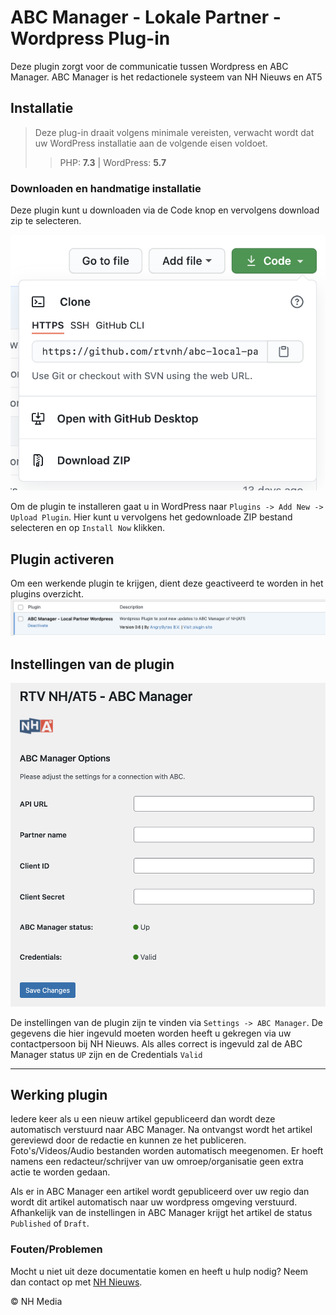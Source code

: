# ABC Manager - Lokale Partner - Wordpress Plug-in

Deze plugin zorgt voor de communicatie tussen Wordpress en ABC Manager. ABC Manager is het redactionele systeem van NH Nieuws en AT5

## Installatie

> Deze plug-in draait volgens minimale vereisten, verwacht wordt dat uw WordPress installatie aan de volgende eisen voldoet.
> > PHP: **7.3** | WordPress: **5.7**

### Downloaden en handmatige installatie

Deze plugin kunt u downloaden via de Code knop en vervolgens download zip te selecteren.

![Clone or Download](./images/clone-download.png)

Om de plugin te installeren gaat u in WordPress naar `Plugins -> Add New -> Upload Plugin`. Hier kunt u vervolgens het
gedownloade ZIP bestand selecteren en op `Install Now` klikken.

## Plugin activeren

Om een werkende plugin te krijgen, dient deze geactiveerd te worden in het plugins overzicht.
![Activate plugin](./images/plugins.png)

## Instellingen van de plugin

![Plugin](./images/plugin.png)

De instellingen van de plugin zijn te vinden via `Settings -> ABC Manager`. De gegevens die hier ingevuld moeten worden
heeft u gekregen via uw contactpersoon bij NH Nieuws. Als alles correct is ingevuld zal de ABC Manager status `UP` zijn
en de Credentials `Valid`

---

## Werking plugin

Iedere keer als u een nieuw artikel gepubliceerd dan wordt deze automatisch verstuurd naar ABC Manager.
Na ontvangst wordt het artikel gereviewd door de redactie en kunnen ze het publiceren. Foto's/Videos/Audio bestanden
worden automatisch meegenomen. Er hoeft namens een redacteur/schrijver van uw omroep/organisatie geen extra actie
te worden gedaan.

Als er in ABC Manager een artikel wordt gepubliceerd over uw regio dan wordt dit artikel automatisch naar uw wordpress
omgeving verstuurd. Afhankelijk van de instellingen in ABC Manager krijgt het artikel de status `Published` of `Draft`.

### Fouten/Problemen

Mocht u niet uit deze documentatie komen en heeft u hulp nodig? Neem dan contact op met
[NH Nieuws](https://www.nhnieuws.nl/contact).

&copy;  NH Media
